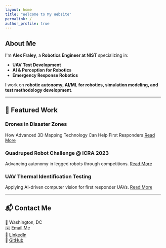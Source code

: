 ```yaml
---
layout: home
title: "Welcome to My Website"
permalink: /
author_profile: true
---
```


## About Me

I'm **Alex Fraley**, a **Robotics Engineer at NIST** specializing in:
- **UAV Test Development**
- **AI & Perception for Robotics**
- **Emergency Response Robotics**

I work on **robotic autonomy, AI/ML for robotics, simulation modeling, and test methodology development**.

---

## 🚀 Featured Work

### **Drones in Disaster Zones**  
How Advanced 3D Mapping Technology Can Help First Responders [Read More](#)

### **Quadruped Robot Challenge @ ICRA 2023**  
Advancing autonomy in legged robots through competitions. [Read More](#)

### **UAV Thermal Identification Testing**  
Applying AI-driven computer vision for first responder UAVs. [Read More](#)

---

## 📬 Contact Me
📍 Washington, DC  
✉️ [Email Me](mailto:alexmfraley@gmail.com)  
🔗 [LinkedIn](https://linkedin.com/in/alexmfraley)  
🐙 [GitHub](https://github.com/amfraley)  
